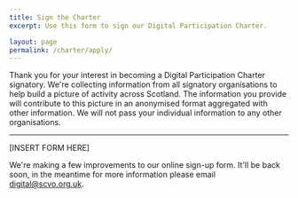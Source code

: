 ```yaml
---
title: Sign the Charter
excerpt: Use this form to sign our Digital Participation Charter.

layout: page
permalink: /charter/apply/
---
```


Thank you for your interest in becoming a Digital Participation Charter signatory. We're collecting information from all signatory organisations to help build a picture of activity across Scotland. The information you provide will contribute to this picture in an anonymised format aggregated with other information. We will not pass your individual information to any other organisations.

---

[INSERT FORM HERE]

We're making a few improvements to our online sign-up form. It'll be back soon, in the meantime for more information please email [digital@scvo.org.uk](mailto:digital@scvo.org.uk).
